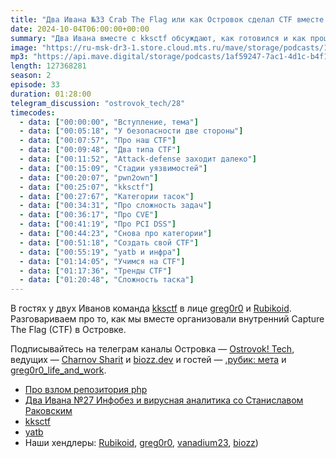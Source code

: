 ```yaml
---
title: "Два Ивана №33 Crab The Flag или как Островок сделал CTF вместе с kksctf #гостевой"
date: 2024-10-04T06:00:00+00:00
summary: "Два Ивана вместе с kksctf обсуждают, как готовился и как прошёл внутренний CTF ко дню рождения Островка."
image: "https://ru-msk-dr3-1.store.cloud.mts.ru/mave/storage/podcasts/1af59247-7ac1-4d1c-b4f1-fd950f3daf15/images/7766184e-62f4-4fd3-bcae-87162ffa4297.jpg"
mp3: "https://api.mave.digital/storage/podcasts/1af59247-7ac1-4d1c-b4f1-fd950f3daf15/episodes/7766184e-62f4-4fd3-bcae-87162ffa4297.mp3"
length: 127368281
season: 2
episode: 33
duration: 01:28:00
telegram_discussion: "ostrovok_tech/28"
timecodes:
  - data: ["00:00:00", "Вступление, тема"]
  - data: ["00:05:18", "У безопасности две стороны"]
  - data: ["00:07:57", "Про наш CTF"]
  - data: ["00:09:48", "Два типа CTF"]
  - data: ["00:11:52", "Attack-defense заходит далеко"]
  - data: ["00:15:09", "Стадии уязвимостей"]
  - data: ["00:20:07", "pwn2own"]
  - data: ["00:25:07", "kksctf"]
  - data: ["00:27:67", "Категории тасок"]
  - data: ["00:34:31", "Про сложность задач"]
  - data: ["00:36:17", "Про CVE"]
  - data: ["00:41:19", "Про PCI DSS"]
  - data: ["00:44:23", "Снова про категории"]
  - data: ["00:51:18", "Создать свой CTF"]
  - data: ["00:55:19", "yatb и инфра"]
  - data: ["01:14:05", "Учимся на CTF"]
  - data: ["01:17:36", "Тренды CTF"]
  - data: ["01:20:48", "Сложность таска"]
---
```


В гостях у двух Иванов команда [kksctf](https://github.com/kksctf) в лице [greg0r0](https://t.me/greg0r0) и [Rubikoid](https://t.me/Rubikoid). Разговариваем про то, как мы вместе организовали внутренний Capture The Flag (CTF) в Островке.

Подписывайтесь на телеграм каналы Островка — [Ostrovok! Tech](https://t.me/ostrovok_tech), ведущих — [Charnov Sharit](https://t.me/chernov_sharit) и [biozz.dev](https://t.me/biozz_dev) и гостей — [.рубик: мета](https://t.me/dotrubic_meta) и [greg0r0_life_and_work](https://t.me/greg0r0_life_and_work).

<!-- links -->

- [Про взлом репозитория php](https://php.watch/news/2021/03/git-php-net-hack)
- [Два Ивана №27 Инфобез и вирусная аналитика со Станиславом Раковским](https://doubleivan.mave.digital/ep-21)
- [kksctf](https://github.com/kksctf)
- [yatb](https://github.com/kksctf/yatb)
- Наши хендлеры: [Rubikoid](https://t.me/Rubikoid), [greg0r0](https://t.me/greg0r0), [vanadium23](https://t.me/vanadium23), [biozz](https://t.me/biozz))
